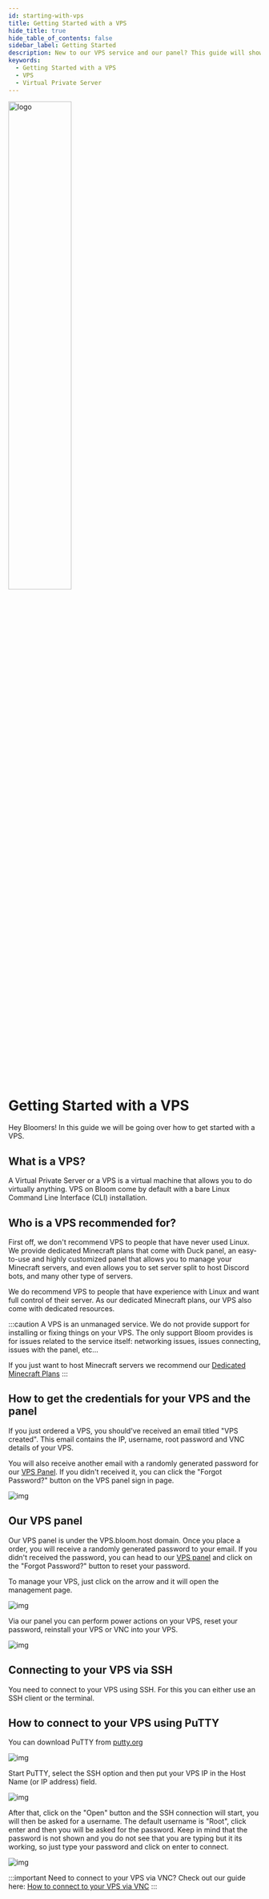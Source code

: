 ```yaml
---
id: starting-with-vps
title: Getting Started with a VPS
hide_title: true
hide_table_of_contents: false
sidebar_label: Getting Started
description: New to our VPS service and our panel? This guide will show you how to get started!
keywords:
  - Getting Started with a VPS
  - VPS
  - Virtual Private Server
---
```


<div class="text--center">
<img src="https://bloom.host/logo-white.svg" alt="logo" height="50%" width="50%"/>
<h1>Getting Started with a VPS</h1>
</div>

Hey Bloomers! In this guide we will be going over how to get started with a VPS.

## What is a VPS?

A Virtual Private Server or a VPS is a virtual machine that allows you to do virtually anything. VPS on Bloom come by default with a bare Linux Command Line Interface (CLI) installation.

## Who is a VPS recommended for?

First off, we don't recommend VPS to people that have never used Linux. We provide dedicated Minecraft plans that come with Duck panel, an easy-to-use and highly customized panel that allows you to manage your Minecraft servers, and even allows you to set server split to host Discord bots, and many other type of servers.

We do recommend VPS to people that have experience with Linux and want full control of their server. As our dedicated Minecraft plans, our VPS also come with dedicated resources.

:::caution
A VPS is an unmanaged service. We do not provide support for installing or fixing things on your VPS. The only support Bloom provides is for issues related to the service itself: networking issues, issues connecting, issues with the panel, etc...

If you just want to host Minecraft servers we recommend our [Dedicated Minecraft Plans](https://bloom.host/minecraft)
:::

## How to get the credentials for your VPS and the panel

If you just ordered a VPS, you should've received an email titled "VPS created". This email contains the IP, username, root password and VNC details of your VPS.

You will also receive another email with a randomly generated password for our [VPS Panel](https://VPS.bloom.host). If you didn't received it, you can click the "Forgot Password?" button on the VPS panel sign in page.

<div class="text--center">
<img src={require('../../static/imgs/VPS/starting-with-vps/1.png').default} alt="img"/></div>

## Our VPS panel

Our VPS panel is under the VPS.bloom.host domain. Once you place a order, you will receive a randomly generated password to your email. If you didn't received the password, you can head to our [VPS panel](https://VPS.bloom.host) and click on the "Forgot Password?" button to reset your password.

To manage your VPS, just click on the arrow and it will open the management page.

<div class="text--center">
<img src={require('../../static/imgs/VPS/starting-with-vps/4.png').default} alt="img"/></div>

Via our panel you can perform power actions on your VPS, reset your password, reinstall your VPS or VNC into your VPS.

<div class="text--center">
<img src={require('../../static/imgs/VPS/starting-with-vps/5.png').default} alt="img"/></div>

## Connecting to your VPS via SSH

You need to connect to your VPS using SSH. For this you can either use an SSH client or the terminal. 

## How to connect to your VPS using PuTTY

You can download PuTTY from [putty.org](https://www.putty.org/)

<div class="text--center">
<img src={require('../../static/imgs/VPS/starting-with-vps/0.png').default} alt="img"/></div>

Start PuTTY, select the SSH option and then put your VPS IP in the Host Name (or IP address) field.

<div class="text--center">
<img src={require('../../static/imgs/VPS/starting-with-vps/2.png').default} alt="img"/></div>

After that, click on the "Open" button and the SSH connection will start, you will then be asked for a username. The default username is "Root", click enter and then you will be asked for the password. Keep in mind that the password is not shown and you do not see that you are typing but it its working, so just type your password and click on enter to connect.

<div class="text--center">
<img src={require('../../static/imgs/VPS/starting-with-vps/3.png').default} alt="img"/></div>

:::important
Need to connect to your VPS via VNC? Check out our guide here: [How to connect to your VPS via VNC](https://docs.bloom.host/vnc)
:::